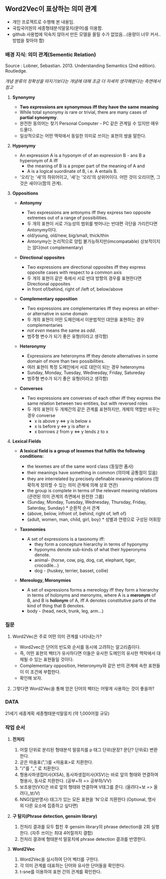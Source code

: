 ## Word2Vec이 표상하는 의미 관계

* 개인 프로젝트로 수행해 본 내용임.  
* 국립국어원의 세종형태분석말뭉치(문어)를 이용함. 
* github 사용법에 익숙치 않아서 만든 모델을 올릴 수가 없었음...(용량이 너무 커서.. 방법을 찾아야 함) 

### 배경 지식: 의미 관계(Sementic Relation) 

Source : Lobner, Sebastian. 2013. Understanding Semantics (2nd edition). Routledge.

*개념 분류의 정확성을 따지기보다는 개념에 대해 조금 더 자세히 생각해본다는 측면에서 참고* 

1. **Synonymy**
    - **Two expressions are synonymous iff they have the same meaning**
    - While total synonymy is rare or trivial, there are many cases of **partial synonymy**. 
    - 완전한 동의어는 찾기 Personal Computer - PC 같은 관계일 수 있지만 매우 드물다.
    - 일상적으로는 어떤 맥락에서 동일한 의미로 쓰이는 표현의 쌍을 말한다. 
    
    
2. **Hyponymy**
    - An expression A is a hyponym of of an expression B -  ans B a hyperonym of A iff
        - the meaning of B is a proper part of the meaning of A and 
        -  A is a logical suordinate of B, i.e. A entails B. 
    - '오리'는 '새'의 하위어이고, '새'는 '오리'의 상위어이다. 어떤 것이 오리이면, 그것은 새이다(함의 관계).
    
    
3. **Oppositions**
    * **Antonymy**
        - Two expressions are antonyms iff they express two opposite extremes out of a range of possibilities.
        - 두 개의 표현이 서로 가능성의 범위를 벗어나는 반대편 극단을 가리킨다면 Antonymy이다. 
        - old/young, old/new, big/small, thick/thin
        - Antonymy는 논리적으로 양립 불가능하지만(imcompatable) 상보적이지는 않다(not complementary)
      
    * **Directional opposites**
        - Two expressions are directional opposites iff they express opposite cases with respect to a common axis
        - 두 개의 표현이 같은 축에서 서로 반대 방향의 경우를 표현한다면 Directional opposites
        - in front of/behind, right of /left of, below/above 
     
    * **Complementary opposition**
        - Two expressions are complementaries iff they express an either-or alternative in some domain     
        - 두 개의 표현이 어떤 도메인에서 이분법적인 대안을 표현하는 경우 complementaries
        - *not even* means the same as *odd*. 
        - 범주형 변수가 되기 좋은 유형(이라고 생각함)
        
    * **Heteronymy**
        - Expressions are heteronyms iff they denote alternatives in some domain of more than two possibilities.
        - 여러 표현이 특정 도메인에서 서로 대안이 되는 경우 heteronyms
        - Sunday, Monday, Tuesday, Wednesday, Friday, Satureday  
        - 범주형 변수가 되기 좋은 유형(이라고 생각함)
        
    * **Converses**
        - Two expressions are converses of each other iff they express the same relation between two entities, but with reversed roles
        - 두 개의 표현이 두 개체간의 같은 관계를 표현하지만, 개체의 역할만 바꾸는 경우 converse
            - x is above y <=> y is below x
            - x is before y <=> y is after x
            - x borrows z from y <=> y lends z to x
 
4. **Lexical Fields**
    * **A lexical field is a group of lexemes that fulfils the following conditions:**
        - the lexemes are of the same word class (동일한 품사)
        - their meanings have something in common (의미에 공통점이 있음)
        - they are interrelated by precisely definable meaning relations (정확하게 정의할 수 있는 의미 관계에 의해 상호 연관)
        - the group is complete in terms of the relevant meaning relations (관련된 의미 관계의 측면에서 완전한 그룹) 
        - {Sunday, Monday, Tuesday, Wednesday, Thursday, Friday, Saterday, Sunday} * 순환적 순서 관계 
        - {above, below, infront of, behind, right of, left of} 
        - {adult, women, man, child, girl, boy} * 성별과 연령으로 구성된 어휘장
        
    * **Taxonomies**
        - A set of expressions is a taxonomy iff:
            - they form a concepture hierarchy in terms of hyponymy
            - hyponyms denote sub-kinds of what their hyperonyms denote. 
            - animal- (horse, cow, pig, dog, cat, elephant, tiger, crocodile...)
            - dog - (huskey, terrier, basset, collie)
            
    * **Mereology, Meronymies**
        - A set of expressions forms a mereology iff they form a hierarchy in terms of holonyms and meronyms, where A is a **meronym** of B, and B is **holonym** of A, iff A denotes constitutive parts of the kind of thing that B denotes.
        - body - (head, neck, trunk, leg, arm...)
    
### 질문
    
   1. Word2Vec은 주로 어떤 의미 관계를 나타내는가? 
       - Word2vec은 단어의 빈도와 순서를 동시에 고려하는 알고리즘이다. 
       - 즉, 어떤 표현의 벡터가 유사하다면 이들은 유사한 도메인의 유사한 맥락에서 대체될 수 있는 표현들일 것이다.  
       - Complementary opposition, Heteronymy와 같은 반의 관계에 속한 표현들이 이 조건에 부합한다.
       - 확인해 보자. 
    
    
   2. 그렇다면 Word2Vec을 통해 얻은 단어의 벡터는 어떻게 사용하는 것이 좋을까?
   

### DATA

21세기 세종계획 세종형태분석말뭉치 (약 1,000어절 규모)

### 작업 순서

1. **전처리**
    1. 어절 단위로 분리된 형태분석 말뭉치를 p 태그 단위(문장? 문단? 단위로) 변환한다.
    2. 곧은 따옴표(",')를 <따옴표>로 치환한다. 
    3. "/"를 "_" 로 치환한다. 
    4. 형용사파생접미사(XSA), 동사파생접미사(XSV)는 바로 앞의 형태와 연결하여 형용사, 동사로 치환한다. (공부+하 => 공부하/VV)
    5. 보조용언(VX)은 바로 앞의 형태와 연결하며 V태그를 준다. (올려다+보 => 올려다_보/V)
    6. NNG(일반명사) 태그가 있는 모든 표현을 'N'으로 치환한다 (Optional, 명사 외 다른 요소에 집중하고 싶다면)

2. **구 탐지(Phrase detection, gensim library)**
    1. 전처리 결과를 모두 합친 후 gensim library의 phrase detection을 2회 실행한다. (자주 쓰이는 최대 4어절까지 결합)
    2. 전처리 결과에 형태분석 말뭉치에 phrase detection 결과를 반영한다. 

3. **Word2Vec**
    1. Word2Vec을 실시하여 단어 벡터를 구한다. 
    2. 각 의미 관계를 대표하는 단어와 유사한 단어들을 확인한다. 
    3. t-sne를 이용하여 표현 간의 관계를 확인한다.
